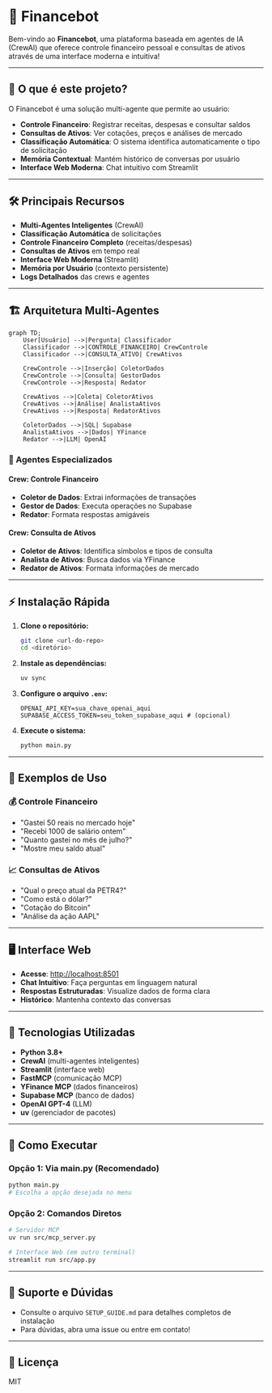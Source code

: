 # 🤖 Financebot

Bem-vindo ao **Financebot**, uma plataforma baseada em agentes de IA (CrewAI) que oferece controle financeiro pessoal e consultas de ativos através de uma interface moderna e intuitiva!

---

## 🚀 O que é este projeto?

O Financebot é uma solução multi-agente que permite ao usuário:
- **Controle Financeiro**: Registrar receitas, despesas e consultar saldos
- **Consultas de Ativos**: Ver cotações, preços e análises de mercado
- **Classificação Automática**: O sistema identifica automaticamente o tipo de solicitação
- **Memória Contextual**: Mantém histórico de conversas por usuário
- **Interface Web Moderna**: Chat intuitivo com Streamlit

---

## 🛠️ Principais Recursos

- **Multi-Agentes Inteligentes** (CrewAI)
- **Classificação Automática** de solicitações
- **Controle Financeiro Completo** (receitas/despesas)
- **Consultas de Ativos** em tempo real
- **Interface Web Moderna** (Streamlit)
- **Memória por Usuário** (contexto persistente)
- **Logs Detalhados** das crews e agentes

---

## 🏗️ Arquitetura Multi-Agentes

```mermaid
graph TD;
    User[Usuário] -->|Pergunta| Classificador
    Classificador -->|CONTROLE_FINANCEIRO| CrewControle
    Classificador -->|CONSULTA_ATIVO| CrewAtivos
    
    CrewControle -->|Inserção| ColetorDados
    CrewControle -->|Consulta| GestorDados
    CrewControle -->|Resposta| Redator
    
    CrewAtivos -->|Coleta| ColetorAtivos
    CrewAtivos -->|Análise| AnalistaAtivos
    CrewAtivos -->|Resposta| RedatorAtivos
    
    ColetorDados -->|SQL| Supabase
    AnalistaAtivos -->|Dados| YFinance
    Redator -->|LLM| OpenAI
```

### 🤖 Agentes Especializados

#### **Crew: Controle Financeiro**
- **Coletor de Dados**: Extrai informações de transações
- **Gestor de Dados**: Executa operações no Supabase
- **Redator**: Formata respostas amigáveis

#### **Crew: Consulta de Ativos**
- **Coletor de Ativos**: Identifica símbolos e tipos de consulta
- **Analista de Ativos**: Busca dados via YFinance
- **Redator de Ativos**: Formata informações de mercado

---

## ⚡ Instalação Rápida

1. **Clone o repositório:**
   ```bash
   git clone <url-do-repo>
   cd <diretório>
   ```

2. **Instale as dependências:**
   ```bash
   uv sync
   ```

3. **Configure o arquivo `.env`:**
   ```env
   OPENAI_API_KEY=sua_chave_openai_aqui
   SUPABASE_ACCESS_TOKEN=seu_token_supabase_aqui # (opcional)
   ```

4. **Execute o sistema:**
   ```bash
   python main.py
   ```

---

## 💬 Exemplos de Uso

### 💰 Controle Financeiro
- "Gastei 50 reais no mercado hoje"
- "Recebi 1000 de salário ontem"
- "Quanto gastei no mês de julho?"
- "Mostre meu saldo atual"

### 📈 Consultas de Ativos
- "Qual o preço atual da PETR4?"
- "Como está o dólar?"
- "Cotação do Bitcoin"
- "Análise da ação AAPL"

---

## 🖥️ Interface Web

- **Acesse**: [http://localhost:8501](http://localhost:8501)
- **Chat Intuitivo**: Faça perguntas em linguagem natural
- **Respostas Estruturadas**: Visualize dados de forma clara
- **Histórico**: Mantenha contexto das conversas

---

## 🧩 Tecnologias Utilizadas

- **Python 3.8+**
- **CrewAI** (multi-agentes inteligentes)
- **Streamlit** (interface web)
- **FastMCP** (comunicação MCP)
- **YFinance MCP** (dados financeiros)
- **Supabase MCP** (banco de dados)
- **OpenAI GPT-4** (LLM)
- **uv** (gerenciador de pacotes)

---

## 🚀 Como Executar

### Opção 1: Via main.py (Recomendado)
```bash
python main.py
# Escolha a opção desejada no menu
```

### Opção 2: Comandos Diretos
```bash
# Servidor MCP
uv run src/mcp_server.py

# Interface Web (em outro terminal)
streamlit run src/app.py
```

---

## 🛟 Suporte e Dúvidas

- Consulte o arquivo `SETUP_GUIDE.md` para detalhes completos de instalação
- Para dúvidas, abra uma issue ou entre em contato!

---

## 📄 Licença

MIT

